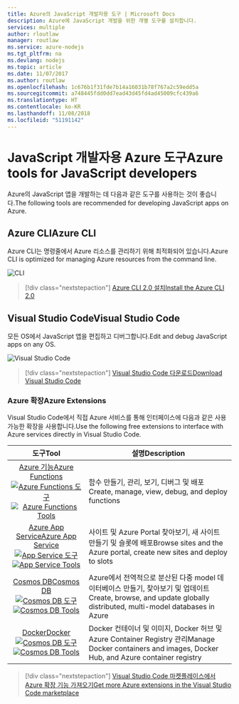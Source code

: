 ```yaml
---
title: Azure의 JavaScript 개발자용 도구 | Microsoft Docs
description: Azure에 JavaScript 개발을 위한 개별 도구를 설치합니다.
services: multiple
author: rloutlaw
manager: routlaw
ms.service: azure-nodejs
ms.tgt_pltfrm: na
ms.devlang: nodejs
ms.topic: article
ms.date: 11/07/2017
ms.author: routlaw
ms.openlocfilehash: 1c676b1f31fde7b14a16031b78f767a2c59edd5a
ms.sourcegitcommit: a748445fdd0dd7ead43d45fd4ad45009cfc439a6
ms.translationtype: HT
ms.contentlocale: ko-KR
ms.lasthandoff: 11/08/2018
ms.locfileid: "51191142"
---
```

# <a name="azure-tools-for-javascript-developers"></a><span data-ttu-id="72655-103">JavaScript 개발자용 Azure 도구</span><span class="sxs-lookup"><span data-stu-id="72655-103">Azure tools for JavaScript developers</span></span>
<span data-ttu-id="72655-104">Azure의 JavaScript 앱을 개발하는 데 다음과 같은 도구를 사용하는 것이 좋습니다.</span><span class="sxs-lookup"><span data-stu-id="72655-104">The following tools are recommended for developing JavaScript apps on Azure.</span></span>

## <a name="azure-cli"></a><span data-ttu-id="72655-105">Azure CLI</span><span class="sxs-lookup"><span data-stu-id="72655-105">Azure CLI</span></span>
<span data-ttu-id="72655-106">Azure CLI는 명령줄에서 Azure 리소스를 관리하기 위해 최적화되어 있습니다.</span><span class="sxs-lookup"><span data-stu-id="72655-106">Azure CLI is optimized for managing Azure resources from the command line.</span></span>

![CLI](media/node-azure-tools/cli.png)
 
> [!div class="nextstepaction"]
> [<span data-ttu-id="72655-108">Azure CLI 2.0 설치</span><span class="sxs-lookup"><span data-stu-id="72655-108">Install the Azure CLI 2.0</span></span>](https://docs.microsoft.com/cli/azure/install-az-cli2)

## <a name="visual-studio-code"></a><span data-ttu-id="72655-109">Visual Studio Code</span><span class="sxs-lookup"><span data-stu-id="72655-109">Visual Studio Code</span></span>
<span data-ttu-id="72655-110">모든 OS에서 JavaScript 앱을 편집하고 디버그합니다.</span><span class="sxs-lookup"><span data-stu-id="72655-110">Edit and debug JavaScript apps on any OS.</span></span>

![Visual Studio Code](media/node-azure-tools/vs-code.png)

> [!div class="nextstepaction"]
> [<span data-ttu-id="72655-112">Visual Studio Code 다운로드</span><span class="sxs-lookup"><span data-stu-id="72655-112">Download Visual Studio Code</span></span>](https://code.visualstudio.com)

### <a name="azure-extensions"></a><span data-ttu-id="72655-113">Azure 확장</span><span class="sxs-lookup"><span data-stu-id="72655-113">Azure Extensions</span></span>
<span data-ttu-id="72655-114">Visual Studio Code에서 직접 Azure 서비스를 통해 인터페이스에 다음과 같은 사용 가능한 확장을 사용합니다.</span><span class="sxs-lookup"><span data-stu-id="72655-114">Use the following free extensions to interface with Azure services directly in Visual Studio Code.</span></span>

| <span data-ttu-id="72655-115">도구</span><span class="sxs-lookup"><span data-stu-id="72655-115">Tool</span></span> | <span data-ttu-id="72655-116">설명</span><span class="sxs-lookup"><span data-stu-id="72655-116">Description</span></span>  |
|:---------:|---------|
| [<span data-ttu-id="72655-117">Azure 기능</span><span class="sxs-lookup"><span data-stu-id="72655-117">Azure Functions</span></span>](https://marketplace.visualstudio.com/items?itemName=ms-azuretools.vscode-azurefunctions) <br> <span data-ttu-id="72655-118">[![Azure Functions 도구](media/node-azure-tools/icon-azure-functions.png)](https://marketplace.visualstudio.com/items?itemName=ms-azuretools.vscode-azurefunctions)</span><span class="sxs-lookup"><span data-stu-id="72655-118">[![Azure Functions Tools](media/node-azure-tools/icon-azure-functions.png)](https://marketplace.visualstudio.com/items?itemName=ms-azuretools.vscode-azurefunctions)</span></span> | <span data-ttu-id="72655-119">함수 만들기, 관리, 보기, 디버그 및 배포</span><span class="sxs-lookup"><span data-stu-id="72655-119">Create, manage, view, debug, and deploy functions</span></span>|
| [<span data-ttu-id="72655-120">Azure App Service</span><span class="sxs-lookup"><span data-stu-id="72655-120">Azure App Service</span></span>](https://marketplace.visualstudio.com/items?itemName=ms-azuretools.vscode-azureappservice) <br> <span data-ttu-id="72655-121">[![App Service 도구](media/node-azure-tools/icon-azure-app-service.png)](https://marketplace.visualstudio.com/items?itemName=ms-azuretools.vscode-azureappservice)</span><span class="sxs-lookup"><span data-stu-id="72655-121">[![App Service Tools](media/node-azure-tools/icon-azure-app-service.png)](https://marketplace.visualstudio.com/items?itemName=ms-azuretools.vscode-azureappservice)</span></span> | <span data-ttu-id="72655-122">사이트 및 Azure Portal 찾아보기, 새 사이트 만들기 및 슬롯에 배포</span><span class="sxs-lookup"><span data-stu-id="72655-122">Browse sites and the Azure portal, create new sites and deploy to slots</span></span> |
| [<span data-ttu-id="72655-123">Cosmos DB</span><span class="sxs-lookup"><span data-stu-id="72655-123">Cosmos DB </span></span>](https://marketplace.visualstudio.com/items?itemName=ms-azuretools.vscode-cosmosdb)  <br> <span data-ttu-id="72655-124">[![Cosmos DB 도구](media/node-azure-tools/icon-cosmos-db.png)](https://marketplace.visualstudio.com/items?itemName=ms-azuretools.vscode-cosmosdb)</span><span class="sxs-lookup"><span data-stu-id="72655-124">[![Cosmos DB Tools](media/node-azure-tools/icon-cosmos-db.png)](https://marketplace.visualstudio.com/items?itemName=ms-azuretools.vscode-cosmosdb)</span></span>| <span data-ttu-id="72655-125">Azure에서 전역적으로 분산된 다중 model 데이터베이스 만들기, 찾아보기 및 업데이트</span><span class="sxs-lookup"><span data-stu-id="72655-125">Create, browse, and update globally distributed, multi-model databases in Azure</span></span> |
| [<span data-ttu-id="72655-126">Docker</span><span class="sxs-lookup"><span data-stu-id="72655-126">Docker</span></span>](https://marketplace.visualstudio.com/items?itemName=formulahendry.docker-explorer)   <br> <span data-ttu-id="72655-127">[![Cosmos DB 도구](media/node-azure-tools/icon-docker.png)](https://marketplace.visualstudio.com/items?itemName=formulahendry.docker-explorer)</span><span class="sxs-lookup"><span data-stu-id="72655-127">[![Cosmos DB Tools](media/node-azure-tools/icon-docker.png)](https://marketplace.visualstudio.com/items?itemName=formulahendry.docker-explorer)</span></span>| <span data-ttu-id="72655-128">Docker 컨테이너 및 이미지, Docker 허브 및 Azure Container Registry 관리</span><span class="sxs-lookup"><span data-stu-id="72655-128">Manage Docker containers and images, Docker Hub, and Azure container registry</span></span> |

> [!div class="nextstepaction"]
> [<span data-ttu-id="72655-129">Visual Studio Code 마켓플레이스에서 Azure 확장 기능 가져오기</span><span class="sxs-lookup"><span data-stu-id="72655-129">Get more Azure extensions in the Visual Studio Code marketplace</span></span>](https://marketplace.visualstudio.com/search?term=azure&target=VSCode&category=All%20categories&sortBy=Relevance)